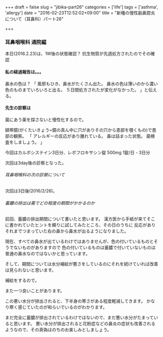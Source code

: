 +++
draft = false
slug = "jibika-part26"
categories = ['life']
tags = ['asthma', 'allergy']
date = "2016-02-23T12:52:02+09:00"
title = "新種の慢性副鼻腔炎について（耳鼻科）パート26"

+++

### 耳鼻咽喉科 通院編

本日(2016.2.23)は、1W後の状態確認？
抗生物質が先週処方されたのでその確認

#### 私の経過報告は。。。

鼻水の色は？
「
風邪もひき、鼻水がたくさん出た。
鼻水の色は薄いのから濃い色のものまでいろいろと出る。
５日間処方されたが変化がなかった。
」と伝える。

<!--more-->

#### 先生の診察は
菌にあう薬を探さないと慢性化するので。

額帯鏡(がくたいきょう=鏡の真ん中に穴がありその穴から患部を覗くもの)で患部の観察。
「
アレルギーの反応があり腫れている。
鼻は詰まった状態。
菌検査をしましょう。
」

今回はカルボシステイン3日分、レボフロキサシン錠 500mg 1錠/日 - 3日分

次回は3day後の診察となった。

###### 耳鼻咽喉科の次の診察について

次回は3日後(2016/2/26)。

###### 蓄膿の排出は薬でどの程度の期間がかかるのか

前回、蓄膿の排出期間について書いたと思います。
漢方医から手紙が来てそこに書かれていたヒントを頼りに試してみたところ、その日のうちに
反応がありそれまでつまっていた右の鼻から鼻水が出るようになりました。

現在、すべての鼻水が出ているわけではありませんが、色の付いているものとそうでないものがありますので
色の付いているものは蓄膿で付いていないものは普通の鼻水なのではないかと思っています。

そして、期間については水分補給が悪さをしているのにそれを続けていれば改善は見られないと思います。

補給をするので。

また一つ良いことがあります。

この悪い水分が排出されると、下半身の寒さがある程度軽減してきます。
かなり寒く感じていたのが和らいでいるのがわかります。

まだ完全に蓄膿が排出されているわけではないので、まだ悪い水分がたまっていると思います。
悪い水分が排出されると花粉症などの鼻炎の症状も改善されるようなので、その真偽はのちのお楽しみとしましょう。
